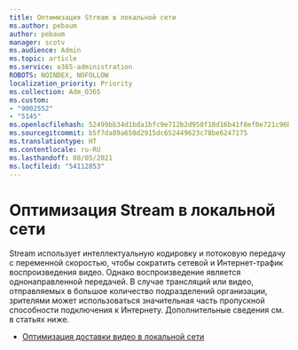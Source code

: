 ```yaml
---
title: Оптимизация Stream в локальной сети
ms.author: pebaum
author: pebaum
manager: scotv
ms.audience: Admin
ms.topic: article
ms.service: o365-administration
ROBOTS: NOINDEX, NOFOLLOW
localization_priority: Priority
ms.collection: Adm_O365
ms.custom:
- "9002552"
- "5145"
ms.openlocfilehash: 52499bb34d1bda1bfc9e712b2d950f18d16b41f8ef0e721c96b189b07f1cd461
ms.sourcegitcommit: b5f7da89a650d2915dc652449623c78be6247175
ms.translationtype: HT
ms.contentlocale: ru-RU
ms.lasthandoff: 08/05/2021
ms.locfileid: "54112853"
---
```

# <a name="optimizing-stream-within-my-local-network"></a>Оптимизация Stream в локальной сети

Stream использует интеллектуальную кодировку и потоковую передачу с переменной скоростью, чтобы сократить сетевой и Интернет-трафик воспроизведения видео. Однако воспроизведение является однонаправленной передачей. В случае трансляций или видео, отправляемых в большое количество подразделений организации, зрителями может использоваться значительная часть пропускной способности подключения к Интернету. Дополнительные сведения см. в статьях ниже.

- [Оптимизация доставки видео в локальной сети](https://docs.microsoft.com/stream/network-overview#optimizing-video-delivery-within-my-local-network)
